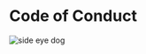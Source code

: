# Code of Conduct

![side eye dog](https://gifdb.com/images/high/brown-dog-side-eye-meme-qoa7lkja5cn5390q.webp)
